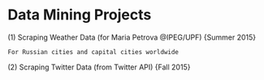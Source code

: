 # Data Mining Projects
 
(1) Scraping Weather Data (for Maria Petrova @IPEG/UPF) {Summer 2015}

    For Russian cities and capital cities worldwide

(2) Scraping Twitter Data (from Twitter API) {Fall 2015}

